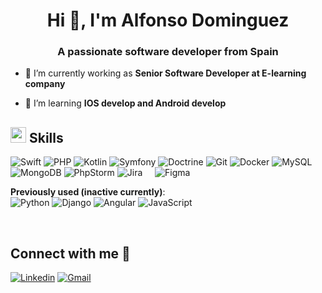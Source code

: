 

<h1 align="center">Hi 👋, I'm Alfonso Dominguez</h1>
<h3 align="center">A passionate software developer from Spain</h3>

- 🔭 I’m currently working as **Senior Software Developer at E-learning company**

- 🌱 I’m learning **IOS develop and Android develop**


## <img src="https://media2.giphy.com/media/QssGEmpkyEOhBCb7e1/giphy.gif?cid=ecf05e47a0n3gi1bfqntqmob8g9aid1oyj2wr3ds3mg700bl&rid=giphy.gif" width ="25"><b> Skills</b>
<p align="center">
    

    
  ![Swift](https://img.shields.io/badge/Swif-524520?style=for-the-badge&logo=swift&logoColor=white)
  ![PHP](https://shields.io/badge/-PHP-3776AB?style=for-the-badge&logo=php&logoColor=white)
  ![Kotlin](https://img.shields.io/badge/Kotlin-7F52FF?style=for-the-badge&logo=Kotlin&logoColor=white)
  ![Symfony](https://img.shields.io/badge/Symfony-000000?style=for-the-badge&logo=symfony&logoColor=white)
  ![Doctrine](https://img.shields.io/badge/Doctrine-FC6A31?style=for-the-badge&logo=doctrine&logoColor=white)
  ![Git](https://img.shields.io/badge/Git-F05032?style=for-the-badge&logo=git&logoColor=white)
  ![Docker](https://img.shields.io/badge/Docker-2496ed?style=for-the-badge&logo=docker&logoColor=white)
  ![MySQL](https://img.shields.io/badge/MySQL-4479A1?style=for-the-badge&logo=mysql&logoColor=white)
  ![MongoDB](https://img.shields.io/badge/MongoDB-47A248?style=for-the-badge&logo=mongodb&logoColor=white)
  ![PhpStorm](https://img.shields.io/badge/phpstorm-000?logo=phpstorm&style=for-the-badge)
  ![Jira](https://img.shields.io/badge/Jira-0052CC?style=for-the-badge&logo=jira&logoColor=white) &nbsp; &nbsp;
  ![Figma](https://img.shields.io/badge/Figma-F24E1E?style=for-the-badge&logo=figma&logoColor=white)


**Previously used (inactive currently)**: 
<br>
    ![Python](https://img.shields.io/badge/Python%20-%2314354C.svg?style=for-the-badge&logo=python&logoColor=white)
    ![Django](https://img.shields.io/badge/Django-092E20?style=for-the-badge&logo=django&logoColor=green)
    ![Angular](https://img.shields.io/badge/Angular-DD0031?style=for-the-badge&logo=angular&logoColor=white)
    ![JavaScript](https://img.shields.io/badge/JavaScript-323330?style=for-the-badge&logo=javascript&logoColor=F7DF1E)


<br> 

## <b> Connect with me 🤝</b>
[![Linkedin](https://img.shields.io/badge/LinkedIn-0077B5?style=for-the-badge&logo=linkedin&logoColor=white)](www.linkedin.com/in/alfonso-dominguez-ortega-5094a6170)
[![Gmail](https://img.shields.io/badge/Gmail-D14836?style=for-the-badge&logo=gmail&logoColor=white)](mailto:alfonsodominguezortega@gmail.com)
